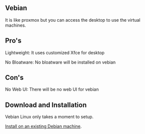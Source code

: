 ## Vebian

It is like proxmox but you can access the desktop to use the virtual machines.

## Pro's
Lightweight: It uses customized Xfce for desktop

No Bloatware: No bloatware will be installed on vebian

## Con's
No Web UI: There will be no web UI for vebian

## Download and Installation

Vebian Linux only takes a moment to setup.

[Install on an existing Debian machine](https://github.com/Ashraf-wan/vebian/tree/main/Install).
